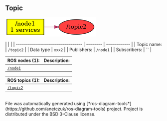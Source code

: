 <!--
File was automatically generated using 'ros-diagram-tools' project.
Project is distributed under the BSD 3-Clause license.
-->

## Topic

[![/topic2](t__topic2.png "/topic2")](t__topic2.png)

|  |  |
| --------------------------------- | -------- | ------------ |
| Topic name: | `/topic2` |
| Data type | `xxx2` |
| Publishers: | `/node1` |
| Subscribers: | `` |


| ROS nodes (1): | Description: |
| ----------------------------------- | ------------ |
| [`/node1`](n__node1.html) |  |

| ROS topics (1): | Description: |
| ----------------------------------- | ------------ |
| [`/topic2`](t__topic2.html) |  |


</br>
File was automatically generated using [*ros-diagram-tools*](https://github.com/anetczuk/ros-diagram-tools) project.
Project is distributed under the BSD 3-Clause license.
